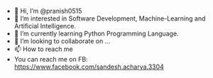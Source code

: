 - 👋 Hi, I’m @pranish0515
- 👀 I’m interested in Software Development, Machine-Learning and Artificial Intelligence.
- 🌱 I’m currently learning Python Programming Language.
- 💞️ I’m looking to collaborate on ...
- 📫 How to reach me 
- You can reach me on FB: https://www.facebook.com/sandesh.acharya.3304
                      


<!---
pranish0515/pranish0515 is a ✨ special ✨ repository because its `README.md` (this file) appears on your GitHub profile.
You can click the Preview link to take a look at your changes.
--->
